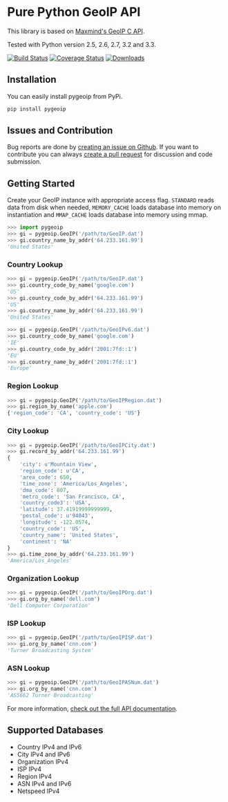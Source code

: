 # Pure Python GeoIP API

This library is based on [Maxmind's GeoIP C API](https://github.com/maxmind/geoip-api-c).

Tested with Python version 2.5, 2.6, 2.7, 3.2 and 3.3.

[![Build Status](https://api.travis-ci.org/appliedsec/pygeoip.png?branch=master)](https://travis-ci.org/appliedsec/pygeoip) [![Coverage Status](https://coveralls.io/repos/appliedsec/pygeoip/badge.png)](https://coveralls.io/r/appliedsec/pygeoip) [![Downloads](https://pypip.in/d/pygeoip/badge.png)](https://crate.io/packages/pygeoip)

## Installation

You can easily install pygeoip from PyPi.

```bash
pip install pygeoip
```

## Issues and Contribution

Bug reports are done by [creating an issue on Github](https://github.com/appliedsec/pygeoip/issues). If you want to contribute you can always [create a pull request](https://github.com/appliedsec/pygeoip/pulls) for discussion and code submission.

## Getting Started

Create your GeoIP instance with appropriate access flag. `STANDARD` reads data from disk when needed, `MEMORY_CACHE` loads database into memory on instantiation and `MMAP_CACHE` loads database into memory using mmap.

```python
>>> import pygeoip
>>> gi = pygeoip.GeoIP('/path/to/GeoIP.dat')
>>> gi.country_name_by_addr('64.233.161.99')
'United States'
```

### Country Lookup

```python
>>> gi = pygeoip.GeoIP('/path/to/GeoIP.dat')
>>> gi.country_code_by_name('google.com')
'US'
>>> gi.country_code_by_addr('64.233.161.99')
'US'
>>> gi.country_name_by_addr('64.233.161.99')
'United States'
```

```python
>>> gi = pygeoip.GeoIP('/path/to/GeoIPv6.dat')
>>> gi.country_code_by_name('google.com')
'IE'
>>> gi.country_code_by_addr('2001:7fd::1')
'EU'
>>> gi.country_name_by_addr('2001:7fd::1')
'Europe'
```

### Region Lookup

```python
>>> gi = pygeoip.GeoIP('/path/to/GeoIPRegion.dat')
>>> gi.region_by_name('apple.com')
{'region_code': 'CA', 'country_code': 'US'}
```

### City Lookup ###

```python
>>> gi = pygeoip.GeoIP('/path/to/GeoIPCity.dat')
>>> gi.record_by_addr('64.233.161.99')
{
    'city': u'Mountain View',
    'region_code': u'CA',
    'area_code': 650,
    'time_zone': 'America/Los_Angeles',
    'dma_code': 807,
    'metro_code': 'San Francisco, CA',
    'country_code3': 'USA',
    'latitude': 37.41919999999999,
    'postal_code': u'94043',
    'longitude': -122.0574,
    'country_code': 'US',
    'country_name': 'United States',
    'continent': 'NA'
}
>>> gi.time_zone_by_addr('64.233.161.99')
'America/Los_Angeles'
```

### Organization Lookup

```python
>>> gi = pygeoip.GeoIP('/path/to/GeoIPOrg.dat')
>>> gi.org_by_name('dell.com')
'Dell Computer Corporation'
```

### ISP Lookup

```python
>>> gi = pygeoip.GeoIP('/path/to/GeoIPISP.dat')
>>> gi.org_by_name('cnn.com')
'Turner Broadcasting System'
```

### ASN Lookup

```python
>>> gi = pygeoip.GeoIP('/path/to/GeoIPASNum.dat')
>>> gi.org_by_name('cnn.com')
'AS5662 Turner Broadcasting'
```

For more information, [check out the full API documentation](http://packages.python.org/pygeoip).

## Supported Databases

* Country IPv4 and IPv6
* City IPv4 and IPv6
* Organization IPv4
* ISP IPv4
* Region IPv4
* ASN IPv4 and IPv6
* Netspeed IPv4
